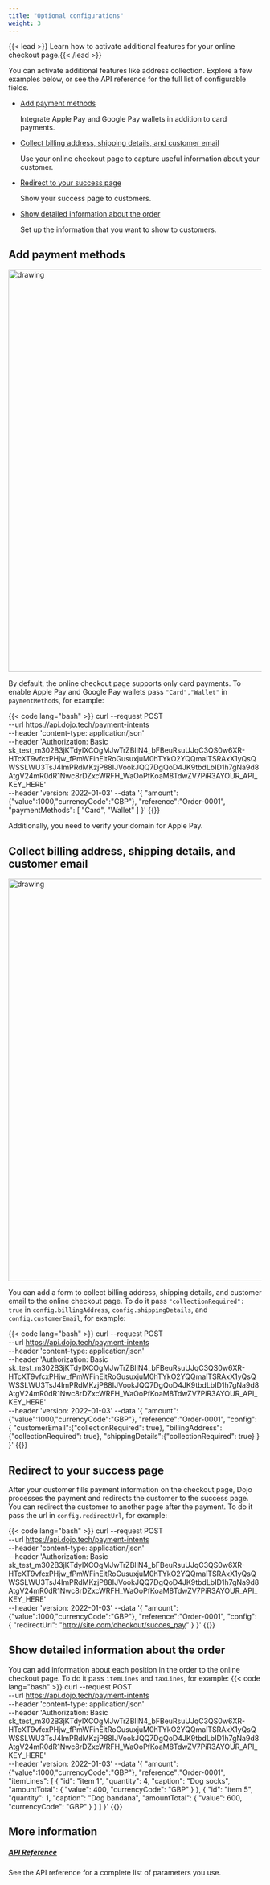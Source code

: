 ```yaml
---
title: "Optional configurations"
weight: 3
---
```

{{< lead >}} Learn how to activate additional features for your online checkout page.{{< /lead >}}

You can activate additional features like address collection. Explore a few examples below, or see the API reference for the full list of configurable fields.

- [Add payment methods](#add-payment-methods)

    Integrate Apple Pay and Google Pay wallets in addition to card payments.

- [Collect billing address, shipping details, and customer email](#collect-billing-address-shipping-details-and-customer-email)

    Use your online checkout page to capture useful information about your customer.

- [Redirect to your success page](#redirect-to-your-success-page)

    Show your success page to customers.

- [Show detailed information about the order](#show-detailed-information-about-the-order)

    Set up the information that you want to show to customers.

## Add payment methods

<img src="/images/add-payment-methods.png" alt="drawing" width="800"/>

By default, the online checkout page supports only card payments. To enable Apple Pay and Google Pay wallets pass `"Card","Wallet"` in `paymentMethods`, for example:

{{< code lang="bash" >}}
curl --request POST \
  --url https://api.dojo.tech/payment-intents \
  --header 'content-type: application/json' \
  --header 'Authorization: Basic sk_test_m302B3jKTdyIXCOgMJwTrZBlIN4_bFBeuRsuUJqC3QS0w6XR-HTcXT9vfcxPHjw_fPmWFinEitRoGusuxjuM0hTYkO2YQQmalTSRAxX1yQsQWSSLWU3TsJ4ImPRdMKzjP88IJVookJQQ7DgQoD4JK9tbdLbID1h7gNa9d8AtgV24mR0dR1Nwc8rDZxcWRFH_WaOoPfKoaM8TdwZV7PiR3AYOUR_API_KEY_HERE' \
  --header 'version: 2022-01-03'
  --data '{
           "amount":{"value":1000,"currencyCode":"GBP"},
           "reference":"Order-0001",
           "paymentMethods": [
               "Card", "Wallet"
            ]
            }'
{{</code>}}

Additionally, you need to verify your domain for Apple Pay.

## Collect billing address, shipping details, and customer email

<img src="/images/billing-and-shipping-details.png" alt="drawing" width="800"/>

You can add a form to collect billing address, shipping details, and customer email to the online checkout page.
To do it pass `"collectionRequired": true` in `config.billingAddress`, `config.shippingDetails`, and `config.customerEmail`, for example:

{{< code lang="bash" >}}
curl --request POST \
  --url https://api.dojo.tech/payment-intents \
  --header 'content-type: application/json' \
  --header 'Authorization: Basic sk_test_m302B3jKTdyIXCOgMJwTrZBlIN4_bFBeuRsuUJqC3QS0w6XR-HTcXT9vfcxPHjw_fPmWFinEitRoGusuxjuM0hTYkO2YQQmalTSRAxX1yQsQWSSLWU3TsJ4ImPRdMKzjP88IJVookJQQ7DgQoD4JK9tbdLbID1h7gNa9d8AtgV24mR0dR1Nwc8rDZxcWRFH_WaOoPfKoaM8TdwZV7PiR3AYOUR_API_KEY_HERE' \
  --header 'version: 2022-01-03'
  --data '{
           "amount":{"value":1000,"currencyCode":"GBP"},
           "reference":"Order-0001",
           "config": {
                "customerEmail":{"collectionRequired": true},
                "billingAddress":{"collectionRequired": true},
                "shippingDetails":{"collectionRequired": true}
                }
            }'
{{</code>}}

## Redirect to your success page

After your customer fills payment information on the checkout page, Dojo processes the payment and redirects the customer to the success page. You can redirect the customer to another page after the payment. To do it pass the url in `config.redirectUrl`, for example:

{{< code lang="bash" >}}
curl --request POST \
  --url https://api.dojo.tech/payment-intents \
  --header 'content-type: application/json' \
  --header 'Authorization: Basic sk_test_m302B3jKTdyIXCOgMJwTrZBlIN4_bFBeuRsuUJqC3QS0w6XR-HTcXT9vfcxPHjw_fPmWFinEitRoGusuxjuM0hTYkO2YQQmalTSRAxX1yQsQWSSLWU3TsJ4ImPRdMKzjP88IJVookJQQ7DgQoD4JK9tbdLbID1h7gNa9d8AtgV24mR0dR1Nwc8rDZxcWRFH_WaOoPfKoaM8TdwZV7PiR3AYOUR_API_KEY_HERE' \
  --header 'version: 2022-01-03'
  --data '{
           "amount":{"value":1000,"currencyCode":"GBP"},
           "reference":"Order-0001",
           "config": {
               "redirectUrl": "http://site.com/checkout/succes_pay"
                }
            }'
{{</code>}}

## Show detailed information about the order

You can add information about each position in the order to the online checkout page.
To do it pass `itemLines` and `taxLines`, for example:
{{< code lang="bash" >}}
curl --request POST \
  --url https://api.dojo.tech/payment-intents \
  --header 'content-type: application/json' \
  --header 'Authorization: Basic sk_test_m302B3jKTdyIXCOgMJwTrZBlIN4_bFBeuRsuUJqC3QS0w6XR-HTcXT9vfcxPHjw_fPmWFinEitRoGusuxjuM0hTYkO2YQQmalTSRAxX1yQsQWSSLWU3TsJ4ImPRdMKzjP88IJVookJQQ7DgQoD4JK9tbdLbID1h7gNa9d8AtgV24mR0dR1Nwc8rDZxcWRFH_WaOoPfKoaM8TdwZV7PiR3AYOUR_API_KEY_HERE' \
  --header 'version: 2022-01-03'
  --data '{
           "amount":{"value":1000,"currencyCode":"GBP"},
           "reference":"Order-0001",
           "itemLines": [
                {
                "id": "item 1",
                "quantity": 4,
                "caption": "Dog socks",
                "amountTotal": {
                        "value": 400,
                        "currencyCode": "GBP"
                    }
                },
                {
                "id": "item 5",
                "quantity": 1,
                "caption": "Dog bandana",
                "amountTotal": {
                        "value": 600,
                        "currencyCode": "GBP"
                    }
                }
            ]
            }'
{{</code>}}

## More information

<div class="row py-3 mb-5">
	<div class="col-md-5">
		<div class="card flex-row border-0">
			<div class="card-body pl-2">
				<h5 class="card-title">
					<a href="../../../api-docs/" class="stretched-link">API Reference</a>
				</h5>
				<p class="card-text text-muted">
					See the API reference for a complete list of parameters you use.
				</p>
			</div>
		</div>
	</div>
</div>
